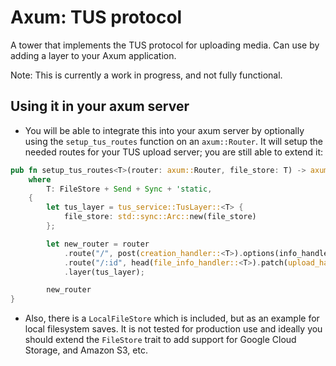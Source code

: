 # Axum: TUS protocol 

A tower that implements the TUS protocol for uploading media. Can use by adding a layer to your Axum application.

Note: This is currently a work in progress, and not fully functional.


## Using it in your axum server

- You will be able to integrate this into your axum server by optionally using the `setup_tus_routes` function on an `axum::Router`. It will setup the needed routes for your TUS upload server; you are still able to extend it:

```rust
pub fn setup_tus_routes<T>(router: axum::Router, file_store: T) -> axum::Router
    where
        T: FileStore + Send + Sync + 'static,
    {
        let tus_layer = tus_service::TusLayer::<T> {
            file_store: std::sync::Arc::new(file_store)
        };

        let new_router = router
            .route("/", post(creation_handler::<T>).options(info_handler))
            .route("/:id", head(file_info_handler::<T>).patch(upload_handler::<T>))
            .layer(tus_layer);

        new_router
}
```

- Also, there is a `LocalFileStore` which is included, but as an example for local filesystem saves. It is not tested for production use and ideally you should extend the `FileStore` trait to add support for Google Cloud Storage, and Amazon S3, etc.


